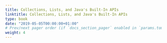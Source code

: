 ```yaml
---
title: Collections, Lists, and Java's Built-In APIs
linktitle: Collections, Lists, and Java's Built-In APIs
type: book
date: "2019-05-05T00:00:00+01:00"
# Prev/next pager order (if `docs_section_pager` enabled in `params.toml`)
weight: 4
---
```

